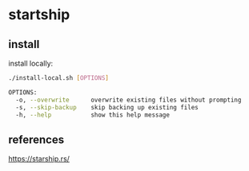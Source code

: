 # startship 

## install

install locally:
```bash
./install-local.sh [OPTIONS]

OPTIONS:
  -o, --overwrite      overwrite existing files without prompting
  -s, --skip-backup    skip backing up existing files
  -h, --help           show this help message
```

## references

https://starship.rs/